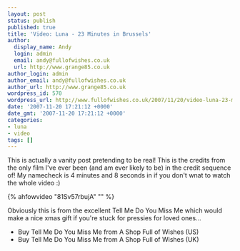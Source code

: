```yaml
---
layout: post
status: publish
published: true
title: 'Video: Luna - 23 Minutes in Brussels'
author:
  display_name: Andy
  login: admin
  email: andy@fullofwishes.co.uk
  url: http://www.grange85.co.uk
author_login: admin
author_email: andy@fullofwishes.co.uk
author_url: http://www.grange85.co.uk
wordpress_id: 570
wordpress_url: http://www.fullofwishes.co.uk/2007/11/20/video-luna-23-minutes-in-brussels/
date: '2007-11-20 17:21:12 +0000'
date_gmt: '2007-11-20 17:21:12 +0000'
categories:
- luna
- video
tags: []
---
```

<p>This is actually a vanity post pretending to be real! This is the credits from the only film I've ever been (and am ever likely to be) in the credit sequence of! My namecheck is 4 minutes and 8 seconds in if you don't wnat to watch the whole video :)</p>
{% ahfowvideo "81Sv57rbujA" "" %}
<p>Obviously this is from the excellent Tell Me Do You Miss Me which would make a nice xmas gift if you're stuck for pressies for loved ones...</p>
<ul>
<li><span class="removed_link" title="http://shop.fullofwishes.co.uk/us/B000FNNIB0">Buy Tell Me Do You Miss Me from A Shop Full of Wishes (US)</span></li>
<li><span class="removed_link" title="http://shop.fullofwishes.co.uk/uk/B000FNNIB0">Buy Tell Me Do You Miss Me from A Shop Full of Wishes (UK)</span></li>
</ul>
